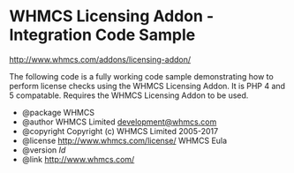 # WHMCS Licensing Addon - Integration Code Sample
http://www.whmcs.com/addons/licensing-addon/

The following code is a fully working code sample demonstrating how to
perform license checks using the WHMCS Licensing Addon. It is PHP 4 and
5 compatable.  Requires the WHMCS Licensing Addon to be used.

* @package    WHMCS
* @author     WHMCS Limited <development@whmcs.com>
* @copyright  Copyright (c) WHMCS Limited 2005-2017
* @license    http://www.whmcs.com/license/ WHMCS Eula
* @version    $Id$
* @link       http://www.whmcs.com/

